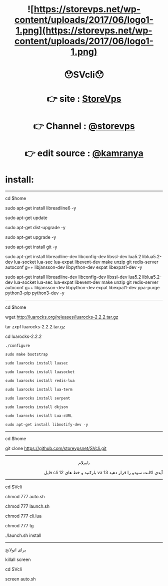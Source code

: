 # <p align="center">  <p align="center">![https://storevps.net/wp-content/uploads/2017/06/logo1-1.png](https://storevps.net/wp-content/uploads/2017/06/logo1-1.png)
# <p align="center">😯SVcli😯
# <p align="center">👉 site : [StoreVps](https://storevps.net/)
# <p align="center">👉 Channel : [@storevps](http://telegram.me/storevps)
# <p align="center">👉 edit source :  [@kamranya](http://telegram.me/kamranya)

# install:

---------------------------------------------------------
cd $home

sudo apt-get install libreadline6 -y

sudo apt-get update

sudo apt-get dist-upgrade -y

sudo apt-get upgrade -y

sudo apt-get install git -y

sudo apt-get install libreadline-dev libconfig-dev libssl-dev lua5.2 liblua5.2-dev lua-socket lua-sec lua-expat libevent-dev make unzip git redis-server autoconf g++ libjansson-dev libpython-dev expat libexpat1-dev -y

sudo apt-get install libreadline-dev libconfig-dev libssl-dev lua5.2 liblua5.2-dev lua-socket lua-sec lua-expat libevent-dev make unzip git redis-server autoconf g++ libjansson-dev libpython-dev expat libexpat1-dev ppa-purge python3-pip python3-dev -y

--------------------------------------------------------------------
cd $home

wget http://luarocks.org/releases/luarocks-2.2.2.tar.gz

tar zxpf luarocks-2.2.2.tar.gz

cd luarocks-2.2.2

	./configure

	sudo make bootstrap

	sudo luarocks install luasec

	sudo luarocks install luasocket

	sudo luarocks install redis-lua

	sudo luarocks install lua-term

	sudo luarocks install serpent

	sudo luarocks install dkjson

	sudo luarocks install Lua-cURL

	sudo apt-get install libnotify-dev -y


--------------------------------------------------------------------
cd $home

git clone https://github.com/storevpsnet/SVcli.git

--------------------------------------------------------------------
<p align="center">باسلام</p>
<p align="right">
فایل
cli
بازکنید و خط های
12 va 13
آیدی اکانت سودو را قرار دهید
</p>

-------------------------------------------------------------------

cd SVcli

chmod 777 auto.sh

chmod 777 launch.sh

chmod 777 cli.lua

chmod 777 tg

./launch.sh install


---------------------------------------------------------------------
برای اتولانچ

killall screen

cd SVcli

screen auto.sh
